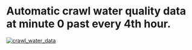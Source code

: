 # Automatic crawl water quality data at minute 0 past every 4th hour.

[![crawl_water_data](https://github.com/Otoliths/crawl_water_data/actions/workflows/main.yml/badge.svg)](https://github.com/Otoliths/crawl_water_data/actions/workflows/main.yml)
